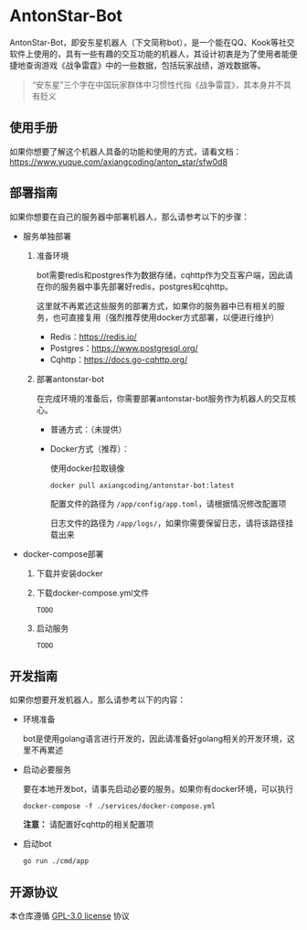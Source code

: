 # AntonStar-Bot
AntonStar-Bot，即安东星机器人（下文简称bot），是一个能在QQ、Kook等社交软件上使用的，具有一些有趣的交互功能的机器人，其设计初衷是为了使用者能便捷地查询游戏《战争雷霆》中的一些数据，包括玩家战绩，游戏数据等。
> “安东星”三个字在中国玩家群体中习惯性代指《战争雷霆》，其本身并不具有贬义

## 使用手册
如果你想要了解这个机器人具备的功能和使用的方式，请看文档：https://www.yuque.com/axiangcoding/anton_star/sfw0d8

## 部署指南

如果你想要在自己的服务器中部署机器人，那么请参考以下的步骤：

- 服务单独部署

  1. 准备环境

     bot需要redis和postgres作为数据存储，cqhttp作为交互客户端，因此请在你的服务器中事先部署好redis，postgres和cqhttp。

     这里就不再累述这些服务的部署方式，如果你的服务器中已有相关的服务，也可直接复用（强烈推荐使用docker方式部署，以便进行维护）

     - Redis：https://redis.io/
     - Postgres：https://www.postgresql.org/
     - Cqhttp：https://docs.go-cqhttp.org/

  2. 部署antonstar-bot

     在完成环境的准备后，你需要部署antonstar-bot服务作为机器人的交互核心。

     - 普通方式：（未提供）

     - Docker方式（推荐）：

       使用docker拉取镜像

       ```
       docker pull axiangcoding/antonstar-bot:latest
       ```

       配置文件的路径为 `/app/config/app.toml`，请根据情况修改配置项

       日志文件的路径为 `/app/logs/`，如果你需要保留日志，请将该路径挂载出来

- docker-compose部署

  1. 下载并安装docker

  2. 下载docker-compose.yml文件

     ```bash
     TODO
     ```

  3. 启动服务

     ```
     TODO
     ```

     



## 开发指南

如果你想要开发机器人，那么请参考以下的内容：

- 环境准备

  bot是使用golang语言进行开发的，因此请准备好golang相关的开发环境，这里不再累述

- 启动必要服务

  要在本地开发bot，请事先启动必要的服务。如果你有docker环境，可以执行

  ```
  docker-compose -f ./services/docker-compose.yml
  ```

  **注意：** 请配置好cqhttp的相关配置项

- 启动bot

  ```bash
  go run ./cmd/app
  ```

## 开源协议

本仓库遵循 [GPL-3.0 license](https://github.com/axiangcoding/antonstar-bot/blob/master/LICENSE) 协议
